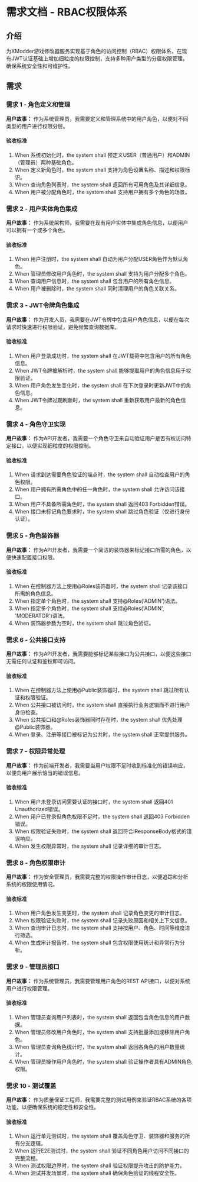 # 需求文档 - RBAC权限体系

## 介绍
为XModder游戏修改器服务实现基于角色的访问控制（RBAC）权限体系，在现有JWT认证基础上增加细粒度的权限控制，支持多种用户类型的分层权限管理，确保系统安全性和可维护性。

## 需求

### 需求 1 - 角色定义和管理
**用户故事：** 作为系统管理员，我需要定义和管理系统中的用户角色，以便对不同类型的用户进行权限分层。

#### 验收标准
1. When 系统初始化时，the system shall 预定义USER（普通用户）和ADMIN（管理员）两种基础角色。
2. When 定义新角色时，the system shall 支持为角色设置名称、描述和权限标识。
3. When 查询角色列表时，the system shall 返回所有可用角色及其详细信息。
4. When 用户被分配角色时，the system shall 支持用户拥有多个角色的场景。

### 需求 2 - 用户实体角色集成
**用户故事：** 作为系统架构师，我需要在现有用户实体中集成角色信息，以便用户可以拥有一个或多个角色。

#### 验收标准
1. When 用户注册时，the system shall 自动为用户分配USER角色作为默认角色。
2. When 管理员修改用户角色时，the system shall 支持为用户分配多个角色。
3. When 查询用户信息时，the system shall 包含用户的所有角色信息。
4. When 用户被删除时，the system shall 同时清理用户的角色关联关系。

### 需求 3 - JWT令牌角色集成
**用户故事：** 作为开发人员，我需要在JWT令牌中包含用户角色信息，以便在每次请求时快速进行权限验证，避免频繁查询数据库。

#### 验收标准
1. When 用户登录成功时，the system shall 在JWT载荷中包含用户的所有角色信息。
2. When JWT令牌被解析时，the system shall 能够提取用户的角色信息用于权限验证。
3. When 用户角色发生变化时，the system shall 在下次登录时更新JWT中的角色信息。
4. When JWT令牌过期刷新时，the system shall 重新获取用户最新的角色信息。

### 需求 4 - 角色守卫实现
**用户故事：** 作为API开发者，我需要一个角色守卫来自动验证用户是否有权访问特定接口，以便实现细粒度的权限控制。

#### 验收标准
1. When 请求到达需要角色验证的端点时，the system shall 自动检查用户的角色权限。
2. When 用户拥有所需角色中的任一角色时，the system shall 允许访问该接口。
3. When 用户不具备所需角色时，the system shall 返回403 Forbidden错误。
4. When 接口未标记角色要求时，the system shall 跳过角色验证（仅进行身份认证）。

### 需求 5 - 角色装饰器
**用户故事：** 作为API开发者，我需要一个简洁的装饰器来标记接口所需的角色，以便快速配置接口权限。

#### 验收标准
1. When 在控制器方法上使用@Roles装饰器时，the system shall 记录该接口所需的角色信息。
2. When 指定单个角色时，the system shall 支持@Roles('ADMIN')语法。
3. When 指定多个角色时，the system shall 支持@Roles('ADMIN', 'MODERATOR')语法。
4. When 装饰器参数为空时，the system shall 跳过角色验证。

### 需求 6 - 公共接口支持
**用户故事：** 作为API开发者，我需要能够标记某些接口为公共接口，以便这些接口无需任何认证和鉴权即可访问。

#### 验收标准
1. When 在控制器方法上使用@Public装饰器时，the system shall 跳过所有认证和权限验证。
2. When 公共接口被访问时，the system shall 直接执行业务逻辑而不进行用户身份检查。
3. When 公共接口和@Roles装饰器同时存在时，the system shall 优先处理@Public装饰器。
4. When 登录、注册等接口被标记为公共时，the system shall 正常提供服务。

### 需求 7 - 权限异常处理
**用户故事：** 作为前端开发者，我需要当用户权限不足时收到标准化的错误响应，以便向用户展示恰当的错误信息。

#### 验收标准
1. When 用户未登录访问需要认证的接口时，the system shall 返回401 Unauthorized错误。
2. When 用户已登录但角色权限不足时，the system shall 返回403 Forbidden错误。
3. When 权限验证失败时，the system shall 返回符合IResponseBody格式的错误响应。
4. When 发生权限异常时，the system shall 记录详细的审计日志。

### 需求 8 - 角色权限审计
**用户故事：** 作为安全管理员，我需要完整的权限操作审计日志，以便追踪和分析系统的权限使用情况。

#### 验收标准
1. When 用户角色发生变更时，the system shall 记录角色变更的审计日志。
2. When 权限验证失败时，the system shall 记录失败原因和相关上下文信息。
3. When 查询审计日志时，the system shall 支持按用户、角色、时间等维度进行筛选。
4. When 生成审计报告时，the system shall 包含权限使用统计和异常行为分析。

### 需求 9 - 管理员接口
**用户故事：** 作为系统管理员，我需要管理用户角色的REST API接口，以便对系统用户进行权限管理。

#### 验收标准
1. When 管理员查询用户列表时，the system shall 返回包含角色信息的用户数据。
2. When 管理员修改用户角色时，the system shall 支持批量添加或移除用户角色。
3. When 管理员查询角色统计时，the system shall 返回各角色的用户数量统计。
4. When 管理员操作用户角色时，the system shall 验证操作者具有ADMIN角色权限。

### 需求 10 - 测试覆盖
**用户故事：** 作为质量保证工程师，我需要完整的测试用例来验证RBAC系统的各项功能，以便确保系统的稳定性和安全性。

#### 验收标准
1. When 运行单元测试时，the system shall 覆盖角色守卫、装饰器和服务的所有分支逻辑。
2. When 运行E2E测试时，the system shall 验证不同角色用户访问不同接口的完整流程。
3. When 测试权限边界时，the system shall 验证权限提升攻击的防护能力。
4. When 测试并发场景时，the system shall 确保角色验证的线程安全性。
